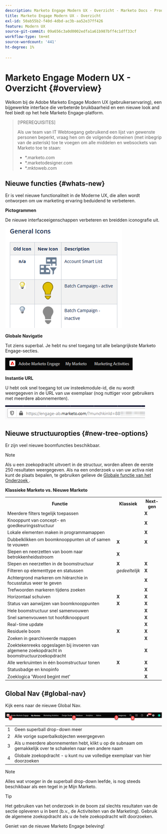 ```yaml
---
description: Marketo Engage Modern UX - Overzicht - Marketo Docs - Productdocumentatie
title: Marketo Engage Modern UX - Overzicht
exl-id: 50ab55b2-f40d-4dbd-ac3b-aa52e37ff426
feature: Modern UX
source-git-commit: 09a656c3a0d0002edfa1a61b987bff4c1dff33cf
workflow-type: tm+mt
source-wordcount: '441'
ht-degree: 1%

---
```


# Marketo Engage Modern UX - Overzicht {#overview}

Welkom bij de Adobe Marketo Engage Modern UX (gebruikerservaring), een bijgewerkte interface die verbeterde bruikbaarheid en een nieuwe look and feel biedt op het hele Marketo Engage-platform.

>[!PREREQUISITES]
>
>Als uw team van IT Webtoegang gebruikend een lijst van gewenste personen beperkt, vraag hen om de volgende domeinen (met inbegrip van de asterisk) toe te voegen om alle middelen en websockets van Marketo toe te staan:
>
>* *.marketo.com
>* *.marketodesigner.com
>* *.mktoweb.com

## Nieuwe functies {#whats-new}

Er is veel nieuwe functionaliteit in de Moderne UX, die allen wordt ontworpen om uw marketing ervaring beduidend te verbeteren.

**Pictogrammen**

De nieuwe interfaceeigenschappen verbeteren en breidden iconografie uit.

![](assets/overview-2.png)

**Globale Navigatie**

Tot ziens superbal. Je hebt nu snel toegang tot alle belangrijkste Marketo Engage-secties.

![](assets/overview-5.png)

**Instantie URL**

U hebt ook snel toegang tot uw insteekmodule-id, die nu wordt weergegeven in de URL van uw exemplaar (nog nuttiger voor gebruikers met meerdere abonnementen).

![](assets/overview-6.png)

## Nieuwe structuuropties {#new-tree-options}

Er zijn veel nieuwe boomfuncties beschikbaar.

>[!NOTE]
>
>Als u een zoekopdracht uitvoert in de structuur, worden alleen de eerste 250 resultaten weergegeven. Als na een onderzoek u van uw activa niet kunt de plaats bepalen, te gebruiken gelieve de [ Globale functie van het Onderzoek ](/help/marketo/product-docs/marketo-engage-modern-ux/using-the-global-search.md).

**Klassieke Marketo vs. Nieuwe Marketo**

<table>
 <tbody>
  <tr>
   <th>Functie</th>
   <th>Klassiek</th>
   <th>Next-gen</th>
  </tr>
  <tr>
   <td>Meerdere filters tegelijk toepassen</td>
   <td></td>
   <td><strong>X</strong></td>
  </tr>
  <tr>
   <td>Knooppunt van concept- en goedkeuringsstructuur</td>
   <td></td>
   <td><strong>X</strong></td>
  </tr>
  <tr>
   <td>Lokale elementen maken in programmamappen</td>
   <td></td>
   <td><strong>X</strong></td>
  </tr>
  <tr>
   <td>Dubbelklikken om boomknooppunten uit of samen te vouwen</td>
   <td><strong>X</strong></td>
   <td><strong>X</strong></td>
  </tr>
  <tr>
   <td>Slepen en neerzetten van boom naar betrokkenheidsstroom</td>
   <td><strong>X</strong></td>
   <td></td>
  </tr>
  <tr>
   <td>Slepen en neerzetten in de boomstructuur</td>
   <td><strong>X</strong></td>
   <td><strong>X</strong></td>
  </tr>
  <tr>
   <td>Filteren op elementtype en statussen</td>
   <td><i>gedeeltelijk</i></td>
   <td><strong>X</strong></td>
  </tr>
  <tr>
   <td>Achtergrond markeren om hiërarchie in focusstatus weer te geven</td>
   <td></td>
   <td><strong>X</strong></td>
  </tr>
  <tr>
   <td>Trefwoorden markeren tijdens zoeken</td>
   <td></td>
   <td><strong>X</strong></td>
  </tr>
  <tr>
   <td>Horizontaal schuiven</td>
   <td><strong>X</strong></td>
   <td><strong>X</strong></td>
  </tr>
  <tr>
   <td>Status van aanwijzen van boomknooppunten</td>
   <td><strong>X</strong></td>
   <td><strong>X</strong></td>
  </tr>
  <tr>
   <td>Hele boomstructuur snel samenvouwen</td>
   <td></td>
   <td><strong>X</strong></td>
  </tr>
  <tr>
   <td>Snel samenvouwen tot hoofdknooppunt</td>
   <td></td>
   <td><strong>X</strong></td>
  </tr>
  <tr>
   <td>Real-time update</td>
   <td></td>
   <td><strong>X</strong></td>
  </tr>
  <tr>
   <td>Residuele boom</td>
   <td><strong>X</strong></td>
   <td><strong>X</strong></td>
  </tr>
  <tr>
   <td>Zoeken in gearchiveerde mappen</td>
   <td></td>
   <td><strong>X</strong></td>
  </tr>
  <tr>
   <td>Zoektekenreeks opgeslagen bij invoeren van algemene zoekopdracht in boomstructuurzoekopdracht</td>
   <td></td>
   <td><strong>X</strong></td>
  </tr>
  <tr>
   <td>Alle werkruimten in één boomstructuur tonen</td>
   <td><strong>X</strong></td>
   <td><strong>X</strong></td>
  </tr>
  <tr>
   <td>Statusbadge en knopinfo</td>
   <td></td>
   <td><strong>X</strong></td>
  </tr>
  <tr>
   <td>Zoeklogica 'Woord begint met'</td>
   <td></td>
   <td><strong>X</strong></td>
  </tr>
 </tbody>
</table>

## Global Nav {#global-nav}

Kijk eens naar de nieuwe Global Nav.

![](assets/overview-7.png)

<table>
 <tbody>
  <tr>
   <td>1</td>
   <td>Geen superball drop-down meer</td>
  </tr>
  <tr>
   <td>2</td>
   <td>Alle vorige superbalkobjecten weergegeven</td>
  </tr>
  <tr>
  <tr>
   <td>3</td>
   <td>Als u meerdere abonnementen hebt, klikt u op de subnaam om gemakkelijk over te schakelen naar een andere naam</td>
  </tr>
  <tr>
   <td>4</td>
   <td>Globale zoekopdracht - u kunt nu uw volledige exemplaar van hier doorzoeken</td>
  </tr>
 </tbody>
</table>

>[!NOTE]
>
>Alles wat vroeger in de superball drop-down leefde, is nog steeds beschikbaar als een tegel in je Mijn Marketo.

>[!TIP]
>
>Het gebruiken van het onderzoek in de boom zal slechts resultaten van de sectie opleveren u in bent (b.v., de Activiteiten van de Marketing). Gebruik de algemene zoekopdracht als u de hele zoekopdracht wilt doorzoeken.

Geniet van de nieuwe Marketo Engage beleving!
